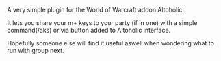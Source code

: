 A very simple plugin for the World of Warcraft addon Altoholic. 

It lets you share your m+ keys to your party (if in one) with a simple command(/aks) or via button added to Altoholic interface.


Hopefully someone else will find it useful aswell when wondering what to run with group next.





